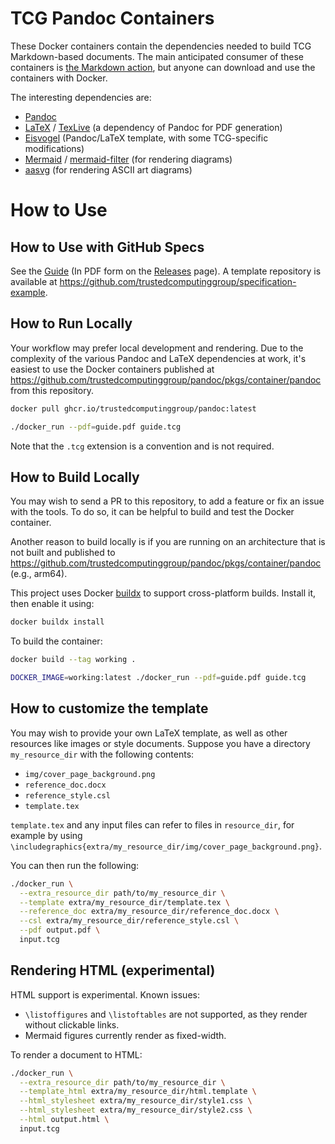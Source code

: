 # TCG Pandoc Containers

These Docker containers contain the dependencies needed to build TCG
Markdown-based documents. The main anticipated consumer of these
containers is
[the Markdown action](https://github.com/trustedcomputinggroup/markdown),
but anyone can download and use the containers with Docker.

The interesting dependencies are:

* [Pandoc](https://pandoc.org)
* [LaTeX](https://www.latex-project.org) /
  [TexLive](https://www.tug.org/texlive/)
  (a dependency of Pandoc for PDF generation)
* [Eisvogel](https://github.com/Wandmalfarbe/pandoc-latex-template)
  (Pandoc/LaTeX template, with some TCG-specific modifications)
* [Mermaid](https://mermaid-js.github.io/mermaid/#/) /
  [mermaid-filter](https://github.com/raghur/mermaid-filter) (for rendering diagrams)
* [aasvg](https://github.com/martinthomson/aasvg) (for rendering ASCII art diagrams)

# How to Use

## How to Use with GitHub Specs

See the [Guide](guide.md) (In PDF form on the [Releases](https://github.com/TrustedComputingGroup/pandoc/releases) page).
A template repository is available at https://github.com/trustedcomputinggroup/specification-example.

## How to Run Locally

Your workflow may prefer local development and rendering. Due to the complexity of the various Pandoc
and LaTeX dependencies at work, it's easiest to use the Docker containers published at
https://github.com/trustedcomputinggroup/pandoc/pkgs/container/pandoc from this repository.

```sh
docker pull ghcr.io/trustedcomputinggroup/pandoc:latest

./docker_run --pdf=guide.pdf guide.tcg
```

Note that the `.tcg` extension is a convention and is not required.

## How to Build Locally

You may wish to send a PR to this repository, to add a feature or fix an issue with the tools.
To do so, it can be helpful to build and test the Docker container.

Another reason to build locally is if you are running on an architecture that is not built
and published to https://github.com/trustedcomputinggroup/pandoc/pkgs/container/pandoc
(e.g., arm64).

This project uses Docker [buildx](https://docs.docker.com/build/architecture#buildx)
to support cross-platform builds. Install it, then enable it using:

```sh
docker buildx install
```

To build the container:

```sh
docker build --tag working .

DOCKER_IMAGE=working:latest ./docker_run --pdf=guide.pdf guide.tcg
```

## How to customize the template

You may wish to provide your own LaTeX template, as well as other resources like images or style documents.
Suppose you have a directory `my_resource_dir` with the following contents:

- `img/cover_page_background.png`
- `reference_doc.docx`
- `reference_style.csl`
- `template.tex`

`template.tex` and any input files can refer to files in `resource_dir`, for example
by using `\includegraphics{extra/my_resource_dir/img/cover_page_background.png}`.

You can then run the following:

```sh
./docker_run \
  --extra_resource_dir path/to/my_resource_dir \
  --template extra/my_resource_dir/template.tex \
  --reference_doc extra/my_resource_dir/reference_doc.docx \
  --csl extra/my_resource_dir/reference_style.csl \
  --pdf output.pdf \
  input.tcg
```

## Rendering HTML (experimental)

HTML support is experimental. Known issues:

- `\listoffigures` and `\listoftables` are not supported, as they render without clickable links.
- Mermaid figures currently render as fixed-width.

To render a document to HTML:

```sh
./docker_run \
  --extra_resource_dir path/to/my_resource_dir \
  --template_html extra/my_resource_dir/html.template \
  --html_stylesheet extra/my_resource_dir/style1.css \
  --html_stylesheet extra/my_resource_dir/style2.css \
  --html output.html \
  input.tcg
```
